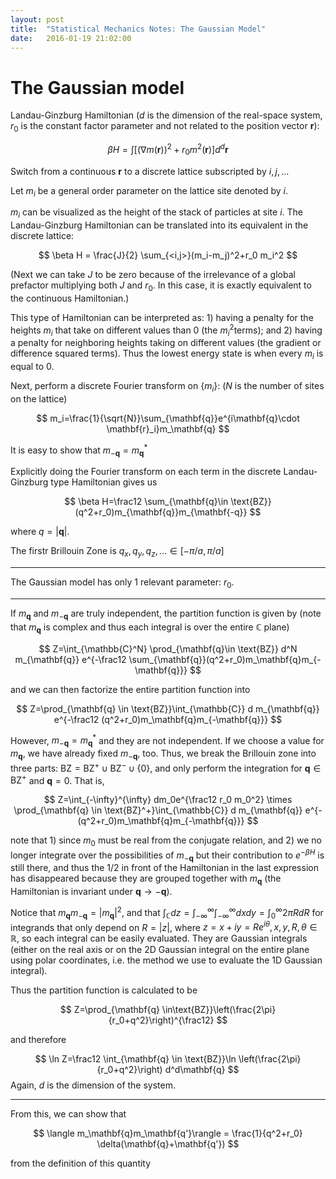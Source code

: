 ```yaml
---
layout: post
title:  "Statistical Mechanics Notes: The Gaussian Model"
date:   2016-01-19 21:02:00
---
```



# The Gaussian model

Landau-Ginzburg Hamiltonian ($d​$ is the dimension of the real-space system, $r_0​$ is the constant factor parameter and not related to the position vector $\mathbf{r}​$):

$$
\beta H=\int [(\nabla m(\mathbf{r}))^2+r_0m^2(\mathbf{r})]d^d \mathbf{r}
$$

Switch from a continuous $\mathbf{r}$ to a discrete lattice subscripted by $i,j,\dots$

Let $m_i$ be a general order parameter on the lattice site denoted by $i$.

$m_i$ can be visualized as the height of the stack of particles at site $i$. The Landau-Ginzburg Hamiltonian can be translated into its equivalent in the discrete lattice:



$$
\beta H = \frac{J}{2} \sum_{<i,j>}(m_i-m_j)^2+r_0 m_i^2
$$

(Next we can take $J$ to be zero because of the irrelevance of a global prefactor multiplying both $J$ and $r_0$. In this case, it is exactly equivalent to the continuous Hamiltonian.)

This type of Hamiltonian can be interpreted as: 1) having a penalty for the heights $m_i​$ that take on different values than 0 (the $m_i^2​$ terms); and 2) having a penalty for neighboring heights taking on different values (the gradient or difference squared terms). Thus the lowest energy state is when every $m_i​$ is equal to 0.

Next, perform a discrete Fourier transform on $\{m_i\}$: ($N$ is the number of sites on the lattice)

$$
m_i=\frac{1}{\sqrt{N}}\sum_{\mathbf{q}}e^{i\mathbf{q}\cdot \mathbf{r}_i}m_\mathbf{q}
$$

It is easy to show that $m_{-\mathbf{q}}=m_{\mathbf{q}}^*$

Explicitly doing the Fourier transform on each term in the discrete Landau-Ginzburg type Hamiltonian gives us

$$
\beta H=\frac12 \sum_{\mathbf{q}\in \text{BZ}}(q^2+r_0)m_{\mathbf{q}}m_{\mathbf{-q}}
$$

where $q=|\mathbf{q}|$.

The firstr Brillouin Zone is $q_x,q_y,q_z,\dots \in [-\pi/a,\pi/a]$

----

The Gaussian model has only 1 relevant parameter: $r_0$.

----

If $m_\mathbf{q}$ and $m_{-\mathbf{q}}$ are truly independent, the partition function is given by (note that $m_\mathbf{q}$ is complex and thus each integral is over the entire $\mathbb{C}$ plane)

$$
Z=\int_{\mathbb{C}^N} \prod_{\mathbf{q}\in \text{BZ}} d^N m_{\mathbf{q}} e^{-\frac12 \sum_{\mathbf{q}}(q^2+r_0)m_\mathbf{q}m_{-\mathbf{q}}}
$$

and we can then factorize the entire partition function into

$$
Z=\prod_{\mathbf{q} \in \text{BZ}}\int_{\mathbb{C}} d m_{\mathbf{q}} e^{-\frac12 (q^2+r_0)m_\mathbf{q}m_{-\mathbf{q}}}
$$

However, $m_{-\mathbf{q}}=m_\mathbf{q}^*$ and they are not independent. If we choose a value for $m_\mathbf{q}$, we have already fixed $m_{-\mathbf{q}}$, too. Thus, we break the Brillouin zone into three parts: $\text{BZ}=\text{BZ}^+ \cup \text{BZ}^- \cup \{0\}$, and only perform the integration for $\mathbf{q}\in \text{BZ}^+$ and $\mathbf{q}=0$. That is,

$$
Z=\int_{-\infty}^{\infty} dm_0e^{\frac12 r_0 m_0^2} \times \prod_{\mathbf{q} \in \text{BZ}^+}\int_{\mathbb{C}} d m_{\mathbf{q}} e^{- (q^2+r_0)m_\mathbf{q}m_{-\mathbf{q}}}
$$

note that 1) since $m_0$ must be real from the conjugate relation, and 2) we no longer integrate over the possibilities of $m_{-\mathbf{q}}$ but their contribution to $e^{-\beta H}$ is still there, and thus the $1/2$ in front of the Hamiltonian in the last expression has disappeared because they are grouped together with $m_\mathbf{q}$ (the Hamiltonian is invariant under $\mathbf{q}\rightarrow -\mathbf{q}$).

Notice that $m_\mathbf{q}m_{-\mathbf{q}}=|m_\mathbf{q}|^2$, and that $\int_\mathbb{C} dz=\int_{-\infty}^\infty \int_{-\infty}^\infty  dxdy=\int_0^\infty 2\pi RdR$ for integrands that only depend on $R=|z|$, where $z=x+iy=Re^{i\theta}, x,y,R,\theta\in \mathbb{R}$, so each integral can be easily evaluated. They are Gaussian integrals (either on the real axis or on the 2D Gaussian integral on the entire plane using polar coordinates, i.e. the method we use to evaluate the 1D Gaussian integral).

Thus the partition function is calculated to be 

$$
Z=\prod_{\mathbf{q} \in\text{BZ}}\left(\frac{2\pi}{r_0+q^2}\right)^{\frac12}
$$

and therefore

$$
\ln Z=\frac12 \int_{\mathbf{q} \in \text{BZ}}\ln \left(\frac{2\pi}{r_0+q^2}\right) d^d\mathbf{q}
$$
Again, $d$ is the dimension of the system.

---

From this, we can show that 

$$
\langle m_\mathbf{q}m_\mathbf{q'}\rangle = \frac{1}{q^2+r_0} \delta(\mathbf{q}+\mathbf{q'})
$$

from the definition of this quantity
